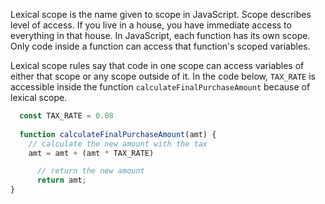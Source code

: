 Lexical scope is the name given to scope in JavaScript. Scope describes level of access. If you live in a house,
you have immediate access to everything in that house. In JavaScript, each function has its own scope. Only code
inside a function can access that function's scoped variables.

Lexical scope rules say that code in one scope can access variables of either that scope or any scope outside of it.
In the code below, `TAX_RATE` is accessible inside the function `calculateFinalPurchaseAmount` because of lexical scope.

```JavaScript
  const TAX_RATE = 0.08
  
  function calculateFinalPurchaseAmount(amt) {
	// calculate the new amount with the tax
  	amt = amt + (amt * TAX_RATE)

	  // return the new amount
	  return amt;
}
```
